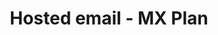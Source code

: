 ---
deprecated: true
title: Hosted email - MX Plan
slug: emails
excertp: All you need to know about hosted email
---